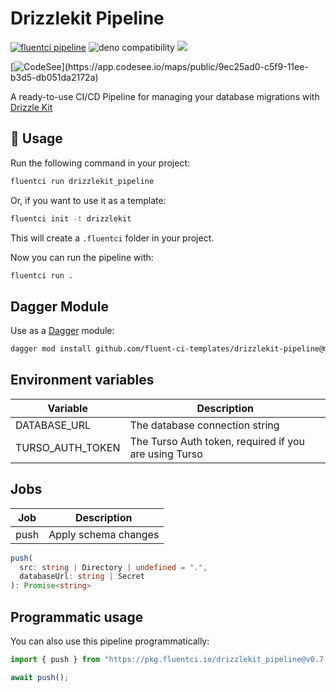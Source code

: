 # Drizzlekit Pipeline

[![fluentci pipeline](https://img.shields.io/badge/dynamic/json?label=pkg.fluentci.io&labelColor=%23000&color=%23460cf1&url=https%3A%2F%2Fapi.fluentci.io%2Fv1%2Fpipeline%2Fdrizzlekit_pipeline&query=%24.version)](https://pkg.fluentci.io/drizzlekit_pipeline)
![deno compatibility](https://shield.deno.dev/deno/^1.37)
[![](https://img.shields.io/codecov/c/gh/fluent-ci-templates/drizzlekit-pipeline)](https://codecov.io/gh/fluent-ci-templates/drizzlekit-pipeline)

[![CodeSee](https://codesee-docs.s3.amazonaws.com/badge.svg?)](https://app.codesee.io/maps/public/9ec25ad0-c5f9-11ee-b3d5-db051da2172a)

A ready-to-use CI/CD Pipeline for managing your database migrations with [Drizzle Kit](https://orm.drizzle.team/kit-docs/overview)

## 🚀 Usage

Run the following command in your project:

```bash
fluentci run drizzlekit_pipeline
```

Or, if you want to use it as a template:

```bash
fluentci init -t drizzlekit
```

This will create a `.fluentci` folder in your project.

Now you can run the pipeline with:

```bash
fluentci run .
```

## Dagger Module

Use as a [Dagger](https://dagger.io) module:

```bash
dagger mod install github.com/fluent-ci-templates/drizzlekit-pipeline@mod
```

## Environment variables

| Variable         | Description                    |
| ---------------- | ------------------------------ |
| DATABASE_URL     | The database connection string |
| TURSO_AUTH_TOKEN | The Turso Auth token, required if you are using Turso |

## Jobs

| Job       | Description               |
| --------- | ------------------------- |
| push      | Apply schema changes      |

```typescript
push(
  src: string | Directory | undefined = ".",
  databaseUrl: string | Secret
): Promise<string>
```

## Programmatic usage

You can also use this pipeline programmatically:

```ts
import { push } from "https://pkg.fluentci.io/drizzlekit_pipeline@v0.7.3/mod.ts";

await push();

```
